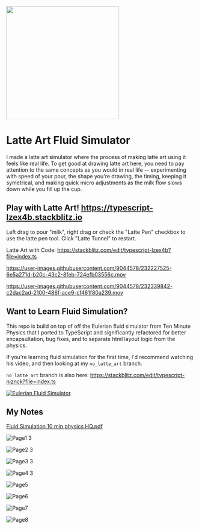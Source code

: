 <img src="https://user-images.githubusercontent.com/9044578/232227994-b83b7042-dd37-459b-9805-a759c0fa3d75.png" width="300">

# Latte Art Fluid Simulator

I made a latte art simulator where the process of making latte art using it feels like real life. To get good at drawing latte art here, you need to pay attention to the same concepts as you would in real life -- experimenting with speed of your pour, the shape you're drawing, the timing, keeping it symetrical, and making quick micro adjustments as the milk flow slows down while you fill up the cup.

## Play with Latte Art! https://typescript-lzex4b.stackblitz.io

Left drag to pour "milk", right drag or check the "Latte Pen" checkbox to use the latte pen tool. Click "Latte Tunnel" to restart.

Latte Art with Code: https://stackblitz.com/edit/typescript-lzex4b?file=index.ts

https://user-images.githubusercontent.com/9044578/232227525-6e5a271d-b20c-43c2-8feb-724efb03556c.mov

https://user-images.githubusercontent.com/9044578/232339842-c2dac2ad-2100-486f-ace9-cf461f80a239.mov

## Want to Learn Fluid Simulation?

This repo is build on top of off the Eulerian fluid simulator from Ten Minute Physics that I ported to TypeScript and significantly refactored for better encapsultation, bug fixes, and to separate html layout logic from the physics.

If you're learning fluid simulation for the first time, I'd recommend watching his video, and then looking at my `no_latte_art` branch.

`no_latte_art` branch is also here: https://stackblitz.com/edit/typescript-niznck?file=index.ts

[![Eulerian Fluid Simulator](https://img.youtube.com/vi/iKAVRgIrUOU/0.jpg)](https://www.youtube.com/watch?v=iKAVRgIrUOU)

## My Notes

[Fluid Simulation 10 min physics HQ.pdf](https://github.com/p-sun/typescript-fluid-simulator/files/11239672/Fluid.Simulation.10.min.physics.2.pdf)

![Page1 3](https://user-images.githubusercontent.com/9044578/232228953-4be1b45c-c8af-4f04-8071-a359ae2791a0.png)

![Page2 3](https://user-images.githubusercontent.com/9044578/232228971-df379b8b-033c-4811-a4ba-82e2ba4de46d.png)

![Page3 3](https://user-images.githubusercontent.com/9044578/232228969-d3e97113-902f-4e03-8c3b-21e8caca56f2.png)

![Page4 3](https://user-images.githubusercontent.com/9044578/232228967-b78ff351-ca3e-4b05-9a13-f7e7ff9aa45c.png)

![Page5](https://user-images.githubusercontent.com/9044578/232228983-b7686fe3-55d2-4759-89e2-06fcd37879bb.png)

![Page6](https://user-images.githubusercontent.com/9044578/232228981-5f592704-e577-4528-95a6-21f1757c2bf6.png)

![Page7](https://user-images.githubusercontent.com/9044578/232228979-f62857ba-91f5-4b0b-84b9-e68e458e9497.png)

![Page8](https://user-images.githubusercontent.com/9044578/232228977-d1bcc7d3-903c-43a6-8b28-eed2081195b6.png)
